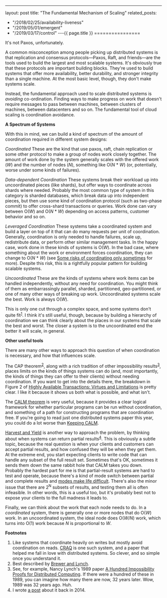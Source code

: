 ---
layout: post
title: "The Fundamental Mechanism of Scaling"
related_posts:
  - "/2018/02/25/availability-liveness"
  - "/2019/05/01/emergent"
  - "/2019/03/17/control"
---{{ page.title }}
================

<p class="meta">It's not Paxos, unfortunately.</p>

A common misconception among people picking up distributed systems is that replication and consensus protocols&mdash;Paxos, Raft, and friends&mdash;are the tools used to build the largest and most scalable systems. It's obviously true that these protocols are important building blocks. They're used to build systems that offer more availability, better durability, and stronger integrity than a single machine. At the most basic level, though, they don't make systems scale.

Instead, the fundamental approach used to scale distributed systems is *avoiding* co-ordination. Finding ways to make progress on work that doesn't require messages to pass between machines, between clusters of machines, between datacenters and so on. The fundamental tool of cloud scaling is coordination avoidance.

**A Spectrum of Systems**

With this in mind, we can build a kind of spectrum of the amount of coordination required in different system designs:

*Coordinated* These are the kind that use paxos, raft, chain replication or some other protocol to make a group of nodes work closely together. The amount of work done by the system generally scales with the offered work (*W*) and the number of nodes (*N*), something like O(*N* * *W*) (or, potentially, worse under some kinds of failures).

*Data-dependent Coordination* These systems break their workload up into uncoordinated pieces (like shards), but offer ways to coordinate across shards where needed. Probably the most common type of system in this category is sharded databases, which break data up into independent pieces, but then use some kind of coordination protocol (such as two-phase commit) to offer cross-shard transactions or queries. Work done can vary between O(*W*) and O(*N* * *W*) depending on access patterns, customer behavior and so on.

*Leveraged Coordination* These systems take a coordinated system and build a layer on top of it that can do many requests per unit of coordination. Generally, coordination is only needed to handle failures, scale up, redistribute data, or perform other similar management tasks. In the happy case, work done in these kinds of systems is O(*W*). In the bad case, where something about the work or environment forces coordination, they can change to O(*N* * *W*) (see [Some risks of coordinating only sometimes](http://brooker.co.za/blog/2019/05/01/emergent.html) for more). Despite this risk, this is a rightfully popular pattern for building scalable systems.

*Uncoordinated* These are the kinds of systems where work items can be handled independently, without any need for coordination. You might think of them as embarrassingly parallel, sharded, partitioned, geo-partitioned, or one of many other ways of breaking up work. Uncoordinated systems scale the best. Work is always O(*W*).

This is only one cut through a complex space, and some systems don't quite fit<sup>[1](#foot1)</sup>.  I think it's still useful, though, because by building a hierarchy of coordination we can think clearly about the places in our systems that scale the best and worst. The closer a system is to the uncoordinated end the better it will scale, in general.

**Other useful tools**

There are many other ways to approach this question of when coordination is necessary, and how that influences scale.

The CAP theorem<sup>[2](#foot2)</sup>, along with a rich tradition of other impossibility results<sup>[3](#foot3)</sup>, places limits on the kinds of things systems can do (and, most importantly, the kinds of things they can offer to their clients) without needing coordination. If you want to get into the details there, the breakdown in Figure 2 of [Highly Available Transactions: Virtues and Limitations](http://www.bailis.org/papers/hat-vldb2014.pdf) is pretty clear. I like it because it shows us both what is possible, and what isn't.

The [CALM theorem](https://arxiv.org/pdf/1901.01930.pdf) is very useful, because it provides a clear logical framework for whether particular programs can be run without coordination, and something of a path for constructing programs that are coordination free. If you're going to read just one distributed systems paper this year, you could do a lot worse than [Keeping CALM](https://arxiv.org/pdf/1901.01930.pdf).

[Harvest and Yield](http://citeseerx.ist.psu.edu/viewdoc/summary?doi=10.1.1.33.411) is another way to approach the problem, by thinking about when systems can return partial results<sup>[4](#foot4)</sup>. This is obviously a subtle topic, because the real question is when your clients and customers can accept partial results, and how confused they will be when they get them. At the extreme end, you start expecting clients to write code that can handle any subset of the full result set. Sometimes that's OK, sometimes it sends them down the same rabbit hole that CALM takes you down. Probably the hardest part for me is that partial-result systems are hard to test and operate, because there's a kind of mode switch between partial and complete results and [modes make life difficult](https://aws.amazon.com/builders-library/avoiding-fallback-in-distributed-systems/). There's also the minor issue that there are 2<sup>N</sup> subsets of results, and testing them all is often infeasible. In other words, this is a useful too, but it's probably best not to expose your clients to the full madness it leads to.

Finally, we can think about the work that each node needs to do. In a *coordinated* system, there is generally one or more nodes that do O(*W*) work. In an uncoordinated system, the ideal node does O(*W*/*N*) work, which turns into O(1) work because *N* is proportional to *W*.

**Footnotes**

 1. <a name="foot1"></a> Like systems that coordinate heavily on writes but mostly avoid coordination on reads. [CRAQ](https://www.usenix.org/legacy/event/usenix09/tech/full_papers/terrace/terrace.pdf) is one such system, and a paper that helped me fall in love with distributed systems. So clever, and so simple once you understand it.
 2. <a name="foot2"></a> Best described by [Brewer and Lynch](http://citeseerx.ist.psu.edu/viewdoc/download?doi=10.1.1.67.6951&rep=rep1&type=pdf).
 3. <a name="foot3"></a> See, for example, Nancy Lynch's 1989 paper [A Hundred Impossibility Proofs for Distributed Computing](http://citeseerx.ist.psu.edu/viewdoc/summary?doi=10.1.1.13.5022). If there were a hundred of these in 1989, you can imagine how many there are now, 32 years later. Wow, 1989 was 32 years ago. Huh.
 4. <a name="foot4"></a> I wrote [a post](http://brooker.co.za/blog/2014/10/12/harvest-yield.html) about it back in 2014.